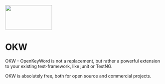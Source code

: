 <img src="https://www.openkeyword.de/images/OKW_Logos/150x78/okw_color_msoffice_nobackground.png" width="150px" height="78px" />

# OKW

OKW - OpenKeyWord is not a replacement, but rather a powerful extension to your existing test-framework, like junit or TestNG.

OKW is absolutely free, both for open source and commercial projects.

